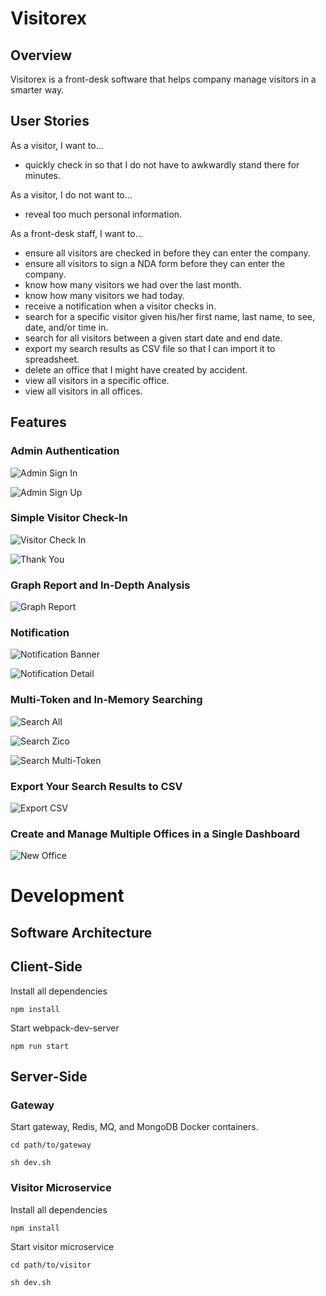# Visitorex

## Overview

Visitorex is a front-desk software that helps company manage visitors in a smarter way.

## User Stories

As a visitor, I want to...

* quickly check in so that I do not have to awkwardly stand there for minutes.

As a visitor, I do not want to...

* reveal too much personal information.

As a front-desk staff, I want to...

* ensure all visitors are checked in before they can enter the company.
* ensure all visitors to sign a NDA form before they can enter the company.
* know how many visitors we had over the last month.
* know how many visitors we had today.
* receive a notification when a visitor checks in.
* search for a specific visitor given his/her first name, last name, to see, date, and/or time in.
* search for all visitors between a given start date and end date.
* export my search results as CSV file so that I can import it to spreadsheet.
* delete an office that I might have created by accident.
* view all visitors in a specific office.
* view all visitors in all offices.

## Features

### Admin Authentication

![Admin Sign In](https://raw.githubusercontent.com/zicodeng/visitorex/master/screenshots/admin-sign-in.png)

![Admin Sign Up](https://raw.githubusercontent.com/zicodeng/visitorex/master/screenshots/admin-sign-up.png)

### Simple Visitor Check-In

![Visitor Check In](https://raw.githubusercontent.com/zicodeng/visitorex/master/screenshots/visitor-check-in.png)

![Thank You](https://raw.githubusercontent.com/zicodeng/visitorex/master/screenshots/thank-you.png)

### Graph Report and In-Depth Analysis

![Graph Report](https://raw.githubusercontent.com/zicodeng/visitorex/master/screenshots/graph-report.png)

### Notification

![Notification Banner](https://raw.githubusercontent.com/zicodeng/visitorex/master/screenshots/notification-banner.png)

![Notification Detail](https://raw.githubusercontent.com/zicodeng/visitorex/master/screenshots/notification-detail.png)

### Multi-Token and In-Memory Searching

![Search All](https://raw.githubusercontent.com/zicodeng/visitorex/master/screenshots/search-all.png)

![Search Zico](https://raw.githubusercontent.com/zicodeng/visitorex/master/screenshots/search-zico.png)

![Search Multi-Token](https://raw.githubusercontent.com/zicodeng/visitorex/master/screenshots/search-multi-token.png)

### Export Your Search Results to CSV

![Export CSV](https://raw.githubusercontent.com/zicodeng/visitorex/master/screenshots/export-csv.png)

### Create and Manage Multiple Offices in a Single Dashboard

![New Office](https://raw.githubusercontent.com/zicodeng/visitorex/master/screenshots/new-office.png)

# Development

## Software Architecture

## Client-Side

Install all dependencies

    npm install

Start webpack-dev-server

    npm run start

## Server-Side

### Gateway

Start gateway, Redis, MQ, and MongoDB Docker containers.

    cd path/to/gateway

    sh dev.sh

### Visitor Microservice

Install all dependencies

    npm install

Start visitor microservice

    cd path/to/visitor

    sh dev.sh
